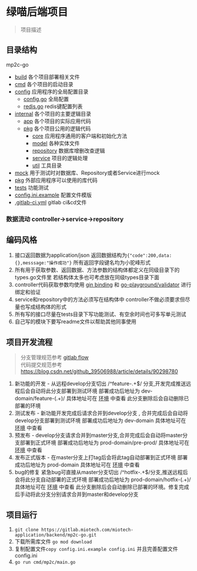 # 绿喵后端项目
> 项目描述
## 目录结构
mp2c-go
- [build](build) 各个项目部署相关文件
- [cmd](cmd) 各个项目的启动目录
- [config](config) 应用程序的全局配置目录 
    - [config.go](config/config.go) 全局配置
    - [redis.go](config/redis.go) redis键配置列表
- [internal](internal) 各个项目的主要逻辑目录
    - [app](internal/app) 各个项目的实际应用代码
    - [pkg](internal/pkg) 各个项目公用的逻辑代码
        - [core](internal/pkg/core) 应用程序通用的客户端和初始化方法
        - [model](internal/pkg/model) 各种实体文件
        - [repository](internal/pkg/repository) 数据库增删改查逻辑
        - [service](internal/pkg/service) 项目的逻辑处理
        - [util](internal/pkg/util) 工具目录
- [mock](mock) 用于测试时对数据库、Repository或者Service进行mock
- [pkg](pkg) 外部应用程序可以使用的库代码
- [tests](tests) 功能测试
- [config.ini.example](config.ini.example) 配置文件模版
- [.gitlab-ci.yml](.gitlab-ci.yml)  gitlab ci&cd文件

### 数据流动 controller->service->repository
## 编码风格
1. 接口返回数据为application/json  返回数据结构为`{"code":200,data:{},messsage:"操作成功"}`
所有返回字段键名均为小驼峰形式
2. 所有用于获取参数、返回数据、方法参数的结构体都定义在同级目录下的types.go文件里 若结构体太多也可考虑放在同级types目录下面
3. controller代码获取参数均使用 [gin binding](https://gin-gonic.com/zh-cn/docs/examples/multipart-urlencoded-binding/) 和 [go-playground/validator](https://github.com/go-playground/validator) 进行绑定和验证
4. service和repository中的方法必须写在结构体中 controller不做必须要求但尽量也写成结构体的形式
5. 所有写的接口尽量在tests目录下写功能测试、有空余时间也可多写单元测试
6. 自己写的模块下要写readme文件以帮助其他同事使用
## 项目开发流程
> 分支管理规范参考 [gitlab flow](https://docs.gitlab.com/ee/topics/gitlab_flow.html)  
> 代码提交规范参考 <https://blog.csdn.net/github_39506988/article/details/90298780>
1. 新功能的开发 - 从远程develop分支切出 /^feature-.+$/ 分支,开发完成推送远程后会自动将此分支部署到测试环境 部署成功后地址为 dev-domain/feature-(.+)/ 具体地址可在 [环境](https://gitlab.miotech.com/miotech-application/backend/mp2c-go/-/environments) 中查看 此分支删除后会自动删除已部署的环境
2. 测试发布 - 新功能开发完成后请求合并到develop分支 , 合并完成后会自动将develop分支部署到测试环境 部署成功后地址为 dev-domain 具体地址可在 [环境](https://gitlab.miotech.com/miotech-application/backend/mp2c-go/-/environments) 中查看
3. 预发布 - develop分支请求合并到master分支,合并完成后会自动将master分支部署到正式环境 部署成功后地址为 prod-domain/pre-prod/ 具体地址可在 [环境](https://gitlab.miotech.com/miotech-application/backend/mp2c-go/-/environments) 中查看
4. 发布正式版本 - 在master分支上打tag后会将此tag自动部署到正式环境 部署成功后地址为 prod-domain 具体地址可在 [环境](https://gitlab.miotech.com/miotech-application/backend/mp2c-go/-/environments) 中查看
5. bug的修复 紧急bug可直接从master分支切出 /^hotfix-.+$/分支,推送远程后会将此分支自动部署的正式环境  部署成功后地址为 prod-domain/hotfix-(.+)/ 具体地址可在 [环境](https://gitlab.miotech.com/miotech-application/backend/mp2c-go/-/environments) 中查看 此分支删除后会自动删除已部署的环境。修复完成后手动将此分支分别请求合并到master和develop分支
## 项目运行
1. `git clone https://gitlab.miotech.com/miotech-application/backend/mp2c-go.git`
2. 下载所需库文件 `go mod download`
3. 复制配置文件`copy config.ini.example config.ini` 并且完善配置文件config.ini
4. `go run cmd/mp2c/main.go`